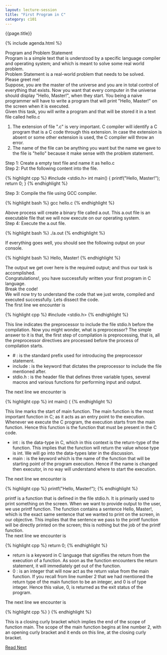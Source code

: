 ```yaml
---
layout: lecture-session
title: "First Program in C"
category: c101
---
```

<div class="lecture-title">
	{{page.title}}
</div>

{% include agenda.html %}

<section>
	<div class="section-title" id="program-and-problem">
		Program and Problem Statement
	</div>
	<div class="para">
		<emphasis class="highlight">Program</emphasis> is a simple text that is understood by a specific language compiler and operating system; and which is meant to solve some real world problem.
	</div>
	<div class="para">
		<emphasis class="highlight">Problem Statement</emphasis> is a real-world problem that needs to be solved.
	</div>
</section>

<section>
	<div class="section-title" id="please-gree-me">
		Please greet me!
	</div>
	<div class="para">
		Suppose, you are the master of the universe and you are in total control of everything that exists. Now you want that every computer in the universe should display "Hello, Master!", when they start. You being a naive programmer will have to write a program that will print "Hello, Master!" on the screen when it is executed.
	</div>
	<div class="para">
		Given this task, you will write a program and that will be stored it in a text file called <emphasis class="code">hello.c</emphasis>
	</div>
	<div class="note-box">
		<ol>
			<li>The extension of file ".c" is very important. C compiler will identify a C program that is a C code through this extension. In case the extension is absent or some other extension is used, the C compiler will throw an error.</li>
			<li>The name of the file can be anything you want but the name we gave to the file is "hello" because it make sense with the problem statement.</li>
		</ol>
	</div>
	<div class="para">
		<emphasis class="bold">Step 1</emphasis>: Create a empty text file and name it as <emphasis class="code">hello.c</emphasis>	
	</div>
	<div class="para">
		<emphasis class="bold">Step 2</emphasis>: Put the following content into the file.
	</div>

{% highlight cpp %}
#include <stdio.h>
int main() {
	printf("Hello, Master!");
	return 0;
}
{% endhighlight %}
	
<div class="para">
	<emphasis class="bold">Step 3</emphasis>: Compile the file using GCC compiler.
</div>

{% highlight bash %}
gcc hello.c
{% endhighlight %}

<div class="para">
	Above process will create a binary file called <emphasis class="code">a.out</emphasis>. This a.out file is an executable file that we will now execute on our operating system.
</div>
<div class="para">
	<emphasis class="bold">Step 4</emphasis>: Execute the a.out file.
</div>

{% highlight bash %}
./a.out
{% endhighlight %}

<div class="para">
	If everything goes well, you should see the following output on your console.
</div>

{% highlight bash %}
Hello, Master!
{% endhighlight %}

<div class="para">
	The output we get over here is the required output; and thus our task is accomplished.
</div>
<div class="para">
	Congratulations!, you have successfully written your first program in C language.
</div>
</section>

<section>
	<div id="break-the-code" class="section-title">Break the code!</div>
	<div class="para">
		We will now try to understand the code that we just wrote, compiled and executed successfully. Lets dissect the code.
	</div>
	<div class="para">The first line we encounter is</div>

{% highlight cpp %}
#include <stdio.h>
{% endhighlight %}

<div class="para">
	This line indicates the preprocessor to include the file <emphasis class="code">stdio.h</emphasis> before the compilation. Now you might wonder, what is preprocessor? The simple answer to it is that, the first step of compilation is preprocessing, that is, all the preprocessor directives are processed before the process of compilation starts.
	<ul>
		<li>
			<emphasis class="code">#</emphasis> : is the standard prefix used for introducing the preprocessor statement.
		</li>
		<li>
			<emphasis class="code">include</emphasis> : is the keyword that dictates the preprocessor to include the file mentioned after.
		</li>
		<li>
			<emphasis class="code">stdio.h</emphasis> : is the header file that defines three variable types, several macros and various functions for performing input and output.
		</li>
	</ul>
</div>

<div class="para">
	The next line we encounter is
</div>

{% highlight cpp %}
int main() {
{% endhighlight %}

<div class="para">
	This line marks the start of <emphasis class="code">main</emphasis> function. The main function is the most important function in C; as it acts as an entry point to the execution. Whenever we execute the C program, the execution starts from the <emphasis class="code">main</emphasis> function. Hence this function is the function that must be present in the C code.
	<ul>
		<li>
			<emphasis class="code">int</emphasis> : is the data-type in C, which in this context is the return-type of the function. This implies that the function will return the value whose type is <emphasis class="italic">int</emphasis>. We will go into the data-types later in the discussion.
		</li>
		<li>
			<emphasis class="code">main</emphasis> : is the keyword which is the name of the function that will be starting point of the program execution. Hence if the name is changed then executor, in no way will understand where to start the execution.
		</li>
	</ul>
</div>

<div class="para">
	The next line we encounter is
</div>

{% highlight cpp %}
	printf("Hello, Master!");
{% endhighlight %}

<div class="para">
	<emphasis class="code">printf</emphasis> is a function that is defined in the file <emphasis class="code">stdio.h</emphasis>. It is primarily used to print something on the screen. When we want to provide output to the user, we use <emphasis class="code">printf</emphasis> function. The function contains a sentence <emphasis class="quoted">Hello, Master!</emphasis>, which is the exact same sentence that we wanted to print on the screen, in our objective. This implies that the sentence we pass to the <emphasis class="code">printf</emphasis> function will be directly printed on the screen; this is nothing but the job of the <emphasis class="code">printf</emphasis> function.
</div>

<div class="para">
	The next line we encounter is

{% highlight cpp %}
	return 0;
{% endhighlight %}

<ul>
	<li>
		<emphasis class="code">return</emphasis> is a keyword in C language that signifies the return from the execution of a function. As soon as the function encounters the return statement, it will immediately get out of the function.
	</li>
	<li>
		<emphasis class="code">0</emphasis> : is an integer that will now act as the return value from the <emphasis class="code">main</emphasis> function. If you recall from line number 2 that we had mentioned the return type of the <emphasis class="code">main</emphasis> function to be an integer, and 0 is of type integer. Hence this value, 0, is returned as the <emphasis class="bold">exit status</emphasis> of the program.
	</li>
</ul>
</div>

<div class="para">
	The next line we encounter is

{% highlight cpp %}
}
{% endhighlight %}

This is a closing curly bracket which implies the end of the scope of function <emphasis class="code">main</emphasis>. The scope of the <emphasis class="code">main</emphasis> function begins at line number 2, with an opening curly bracket and it ends on this line, at the closing curly bracket.
</div>

</section>

<section>
	<a class="button" href="{% post_url /courses/c101/2014-01-27-c101-codebud %}">Read Next</a>
</section>